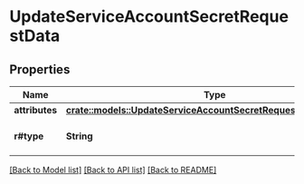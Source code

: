# UpdateServiceAccountSecretRequestData

## Properties

Name | Type | Description | Notes
------------ | ------------- | ------------- | -------------
**attributes** | [**crate::models::UpdateServiceAccountSecretRequestDataAttributes**](updateServiceAccountSecret_request_data_attributes.md) |  | 
**r#type** | **String** | The Resource type. | 

[[Back to Model list]](../README.md#documentation-for-models) [[Back to API list]](../README.md#documentation-for-api-endpoints) [[Back to README]](../README.md)


